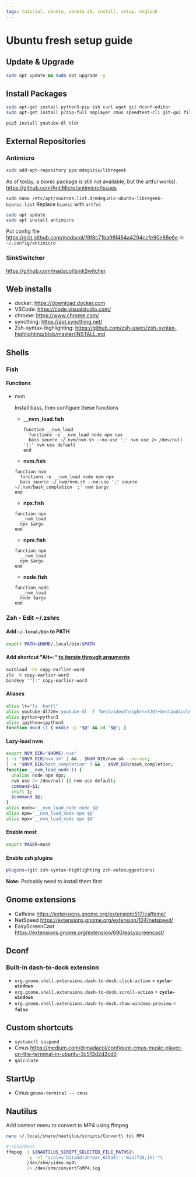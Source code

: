 ```yaml
---
tags: tutorial, ubuntu, ubuntu 20, install, setup, english
---
```


# Ubuntu fresh setup guide

## Update & Upgrade

```bash
sudo apt update && sudo apt upgrade -y
```

## Install Packages

```bash
sudo apt-get install python3-pip zsh curl wget git dconf-editor
sudo apt-get install p7zip-full smplayer cmus speedtest-cli git-gui filezilla pavucontrol paprefs ufw servefile nmap fail2ban gimp most colordiff mosh ncdu qalculate-gtk jq tor fonts-noto nautilus-actions filemanager-actions thunderbird chrome-gnome-shell gnome-tweaks smartmontools &

pip3 install youtube-dl tldr
```

## External Repositories

### Antimicro

```bash
sudo add-apt-repository ppa:mdeguzis/libregeek
```

As of today, a bionic package is still not available, but the artful works!. <https://github.com/AntiMicro/antimicro/issues>

`sudo nano /etc/apt/sources.list.d/mdeguzis-ubuntu-libregeek-bionic.list` Replace `bionic` with `artful`

```bash
sudo apt update
sudo apt install antimicro
```

Put config file <https://gist.github.com/madacol/19f8c71ba98f484a4294ccfe90e88e6e> in `~/.config/antimicro`

### SinkSwitcher

<https://github.com/madacol/sinkSwitcher>

## Web installs

- docker: <https://download.docker.com>
- VSCode: <https://code.visualstudio.com/>
- chrome: <https://www.chrome.com/>
- syncthing: <https://apt.syncthing.net/>
- Zsh-syntax-highlighting: <https://github.com/zsh-users/zsh-syntax-highlighting/blob/master/INSTALL.md>

## Shells

### Fish

#### Functions

- nvm

  Install bass, then configure these functions

  - **__nvm_load.fish**

     ```fish
     function __nvm_load
       functions -e __nvm_load node npm npx
       bass source ~/.nvm/nvm.sh --no-use ';' nvm use 2> /dev/null '||' nvm use default
     end
     ```

  - **nvm.fish**

  ```fish
  function nvm
    functions -e __nvm_load node npm npx
    bass source ~/.nvm/nvm.sh --no-use ';' source ~/.nvm/bash_completion ';' nvm $argv
  end
  ```

  - **npx.fish**

  ```fish
  function npx
    __nvm_load
    npx $argv
  end
  ```

  - **npm.fish**

  ```fish
  function npm
    __nvm_load
    npm $argv
  end
  ```

  - **node.fish**

  ```fish
  function node
    __nvm_load
    node $argv
  end
  ```

### Zsh - Edit ~/.zshrc

#### Add `~/.local/bin` to PATH

```bash
export PATH=$HOME/.local/bin:$PATH
```

#### Add shortcut "Alt+:" [to iterate through arguments](https://stackoverflow.com/questions/4009412/how-to-use-arguments-from-previous-command/55069846#55069846)

```bash
autoload -Uz copy-earlier-word
zle -N copy-earlier-word
bindkey "^[:" copy-earlier-word
```

#### Aliases

```bash
alias lr="ls -hartl"
alias youtube-dl720='youtube-dl -f "bestvideo[height<=720]+bestaudio/best[height<=720]"'
alias python=python3
alias ipython=ipython3
function mkcd () { mkdir -p "$@" && cd "$@"; }
```

#### Lazy-load nvm

```bash
export NVM_DIR="$HOME/.nvm"
[ -s "$NVM_DIR/nvm.sh" ] && . $NVM_DIR/nvm.sh --no-use;
[ -s "$NVM_DIR/bash_completion" ] && . $NVM_DIR/bash_completion;
function __nvm_load_node () {
  unalias node npm npx;
  nvm use 2> /dev/null || nvm use default;
  command=$1;
  shift 1;
  $command $@;
}
alias node='__nvm_load_node node $@'
alias npm='__nvm_load_node npm $@'
alias npx='__nvm_load_node npx $@'
```

#### Enable most

```bash
export PAGER=most
```

#### Enable zsh plugins

```bash
plugins=(git zsh-syntax-highlighting zsh-autosuggestions)
```

**Note:** Probably need to install them first

## Gnome extensions

- Caffeine <https://extensions.gnome.org/extension/517/caffeine/>
- NetSpeed <https://extensions.gnome.org/extension/104/netspeed/>
- EasyScreenCast <https://extensions.gnome.org/extension/690/easyscreencast/>

## Dconf

### Built-in dash-to-dock extension

- `org.gnome.shell.extensions.dash-to-dock.click-action` = **`cycle-windows`**
- `org.gnome.shell.extensions.dash-to-dock.scroll-action` = **`cycle-windows`**
- `org.gnome.shell.extensions.dash-to-dock.show-windows-preview` = **`false`**

## Custom shortcuts

- `systemctl suspend`
- Cmus <https://medium.com/@madacol/configure-cmus-music-player-on-the-terminal-in-ubuntu-3c513d2d2cd0>
- `qalculate`

## StartUp

- Cmus `gnome-terminal -- cmus`

## Nautilus

Add context menu to convert to MP4 using ffmpeg

```bash
nano ~/.local/share/nautilus/scripts/Convert\ to\ MP4
```

```bash
#!/bin/bash
ffmpeg -i ${NAUTILUS_SCRIPT_SELECTED_FILE_PATHS}\
        -y -vf "scale='bitand(oh*dar,65534)':'min(720,ih)'"\
        /dev/shm/video.mp4\
        2> /dev/shm/convertToMP4.log
```

